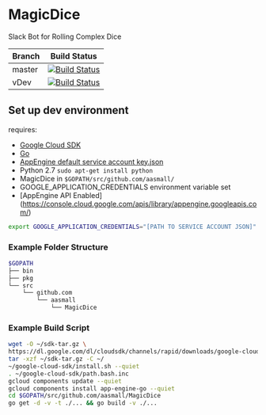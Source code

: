 
# MagicDice

Slack Bot for Rolling Complex Dice


|Branch|Build Status |
|--|--|
| master | [![Build Status](https://semaphoreci.com/api/v1/aasmall/magicdice/branches/master/badge.svg)](https://semaphoreci.com/aasmall/magicdice)  |
| vDev |  [![Build Status](https://semaphoreci.com/api/v1/aasmall/magicdice/branches/vdev/badge.svg)](https://semaphoreci.com/aasmall/magicdice)|

## Set up dev environment

requires:
 - [Google Cloud SDK](https://cloud.google.com/sdk/downloads)
 - [Go](https://golang.org/doc/install)
 - [AppEngine default service account key.json](https://console.cloud.google.com/iam-admin/serviceaccounts/project)
 - Python 2.7  `sudo apt-get install python`
 - MagicDice in `$GOPATH/src/github.com/aasmall/`
 - GOOGLE_APPLICATION_CREDENTIALS environment variable set
 - [AppEngine API Enabled] (https://console.cloud.google.com/apis/library/appengine.googleapis.com/)

```bash
export GOOGLE_APPLICATION_CREDENTIALS="[PATH TO SERVICE ACCOUNT JSON]"
```

### Example Folder Structure

```bash
$GOPATH
├── bin
├── pkg
└── src
    └── github.com
        └── aasmall
            └── MagicDice
```

### Example Build Script

```bash
wget -O ~/sdk-tar.gz \
https://dl.google.com/dl/cloudsdk/channels/rapid/downloads/google-cloud-sdk-200.0.0-linux-x86_64.tar.gz
tar -xzf ~/sdk-tar.gz -C ~/
~/google-cloud-sdk/install.sh --quiet
. ~/google-cloud-sdk/path.bash.inc
gcloud components update --quiet
gcloud components install app-engine-go --quiet
cd $GOPATH/src/github.com/aasmall/MagicDice
go get -d -v -t ./... && go build -v ./...

```

